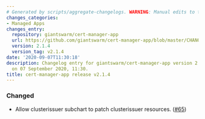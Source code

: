 ```yaml
---
# Generated by scripts/aggregate-changelogs. WARNING: Manual edits to this files will be overwritten.
changes_categories:
- Managed Apps
changes_entry:
  repository: giantswarm/cert-manager-app
  url: https://github.com/giantswarm/cert-manager-app/blob/master/CHANGELOG.md#214---2020-09-07
  version: 2.1.4
  version_tag: v2.1.4
date: '2020-09-07T11:30:18'
description: Changelog entry for giantswarm/cert-manager-app version 2.1.4, published
  on 07 September 2020, 11:30.
title: cert-manager-app release v2.1.4
---
```


### Changed
- Allow clusterissuer subchart to patch clusterissuer resources. ([#65](https://github.com/giantswarm/cert-manager-app/pull/65))
